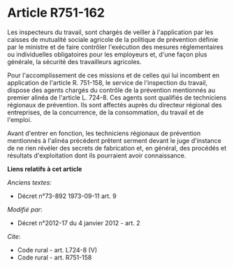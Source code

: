 # Article R751-162

Les inspecteurs du travail, sont chargés de veiller à l'application par les caisses de mutualité sociale agricole de la
politique de prévention définie par le ministre et de faire contrôler l'exécution des mesures réglementaires ou individuelles
obligatoires pour les employeurs et, d'une façon plus générale, la sécurité des travailleurs agricoles. 

Pour l'accomplissement de ces missions et de celles qui lui incombent en application de l'article R. 751-158, le service de
l'inspection du travail, dispose des agents chargés du contrôle de la prévention mentionnés au premier alinéa de l'article L.
724-8. Ces agents sont qualifiés de techniciens régionaux de prévention. Ils sont affectés auprès du directeur régional des
entreprises, de la concurrence, de la consommation, du travail et de l'emploi. 

Avant d'entrer en fonction, les techniciens régionaux de prévention mentionnés à l'alinéa précédent prêtent serment devant le
juge d'instance de ne rien révéler des secrets de fabrication et, en général, des procédés et résultats d'exploitation dont
ils pourraient avoir connaissance.

**Liens relatifs à cet article**

_Anciens textes_:

  - Décret n°73-892 1973-09-11 art. 9

_Modifié par_:

  - Décret n°2012-17 du 4 janvier 2012 - art. 2

_Cite_:

  - Code rural - art. L724-8 (V)
  - Code rural - art. R751-158
